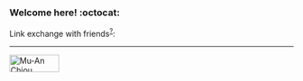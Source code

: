 ### Welcome here! :octocat:

Link exchange with friends<sup>[?](https://github.com/ssdr/ssdr/blob/master/LINK_EXCHANGE.md)</sup>:

---

<a href="https://github.com/muan"><img src="http://muan.co/images/banner.png" width="88" height="31" alt="Mu-An Chiou"></a>
